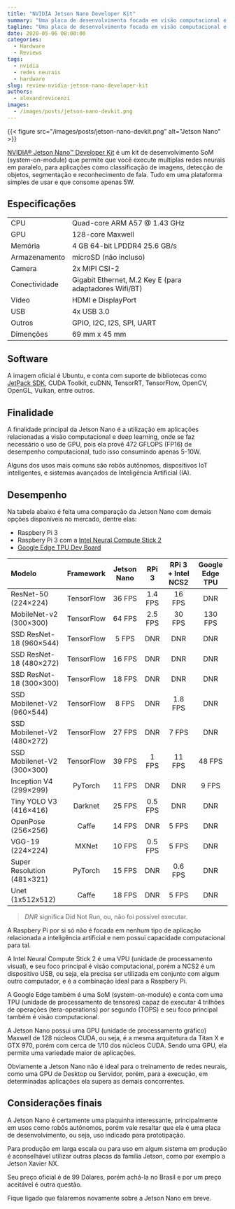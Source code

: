 ```yaml
---
title: "NVIDIA Jetson Nano Developer Kit"
summary: "Uma placa de desenvolvimento focada em visão computacional e deep learning."
tagline: "Uma placa de desenvolvimento focada em visão computacional e deep learning"
date: 2020-05-06 08:00:00
categories:
  - Hardware
  - Reviews
tags:
  - nvidia
  - redes neurais
  - hardware
slug: review-nvidia-jetson-nano-developer-kit
authors:
  - alexandrevicenzi
images:
  - /images/posts/jetson-nano-devkit.png
---
```


{{< figure src="/images/posts/jetson-nano-devkit.png" alt="Jetson Nano" >}}

[NVIDIA® Jetson Nano™ Developer Kit](https://developer.nvidia.com/embedded/jetson-nano-developer-kit) é um kit de desenvolvimento SoM (system-on-module) que permite que você execute multiplas redes neurais em paralelo, para aplicações como classificação de imagens, detecção de objetos, segmentação e reconhecimento de fala. Tudo em uma plataforma simples de usar e que consome apenas 5W.

## Especificações

| | |
|:---|:---|
| CPU           | Quad-core ARM A57 @ 1.43 GHz |
| GPU           | 128-core Maxwell |
| Memória       | 4 GB 64-bit LPDDR4 25.6 GB/s |
| Armazenamento | microSD (não incluso) |
| Camera        | 2x MIPI CSI-2 |
| Conectividade | Gigabit Ethernet, M.2 Key E (para adaptadores Wifi/BT) |
| Vídeo         | HDMI e DisplayPort |
| USB           | 4x USB 3.0 |
| Outros        | GPIO, I2C, I2S, SPI, UART |
| Dimenções     | 69 mm x 45 mm |

## Software

A imagem oficial é Ubuntu, e conta com suporte de bibliotecas como [JetPack SDK](https://developer.nvidia.com/embedded/jetpack), CUDA Toolkit, cuDNN, TensorRT, TensorFlow, OpenCV, OpenGL, Vulkan, entre outros.

## Finalidade

A finalidade principal da Jetson Nano é a utilização em aplicações relacionadas a visão computacional e deep learning, onde se faz necessário o uso de GPU, pois ela provê 472 GFLOPS (FP16) de desempenho computacional, tudo isso consumindo apenas 5-10W.

Alguns dos usos mais comuns são robôs autônomos, dispositivos IoT inteligentes, e sistemas avançados de Inteligência Artificial (IA).

## Desempenho

Na tabela abaixo é feita uma comparação da Jetson Nano com demais opções disponíveis no mercado, dentre elas:

* Raspbery Pi 3
* Raspbery Pi 3 com a [Intel Neural Compute Stick 2](https://software.intel.com/pt-br/neural-compute-stick)
* [Google Edge TPU Dev Board](https://coral.ai/products/dev-board/)

| Modelo | Framework | Jetson Nano | RPi 3 | RPi 3 + Intel NCS2 | Google Edge TPU |
|:---------------------------|:----------:|:------:|:-------:|:-------:|:-------:|
| ResNet-50 (224×224)        | TensorFlow | 36 FPS | 1.4 FPS | 16 FPS  | DNR     |
| MobileNet-v2 (300×300)     | TensorFlow | 64 FPS | 2.5 FPS | 30 FPS  | 130 FPS |
| SSD ResNet-18 (960×544)    | TensorFlow | 5 FPS  | DNR     | DNR     | DNR     |
| SSD ResNet-18 (480×272)    | TensorFlow | 16 FPS | DNR     | DNR     | DNR     |
| SSD ResNet-18 (300×300)    | TensorFlow | 18 FPS | DNR     | DNR     | DNR     |
| SSD Mobilenet-V2 (960×544) | TensorFlow | 8 FPS  | DNR     | 1.8 FPS | DNR     |
| SSD Mobilenet-V2 (480×272) | TensorFlow | 27 FPS | DNR     | 7 FPS   | DNR     |
| SSD Mobilenet-V2 (300×300) | TensorFlow | 39 FPS | 1 FPS   | 11 FPS  | 48 FPS  |
| Inception V4 (299×299)     | PyTorch    | 11 FPS | DNR     | DNR     | 9 FPS   |
| Tiny YOLO V3 (416×416)     | Darknet    | 25 FPS | 0.5 FPS | DNR     | DNR     |
| OpenPose (256×256)         | Caffe      | 14 FPS | DNR     | 5 FPS   | DNR     |
| VGG-19 (224×224)           | MXNet      | 10 FPS | 0.5 FPS | 5 FPS   | DNR     |
| Super Resolution (481×321) | PyTorch    | 15 FPS | DNR     | 0.6 FPS | DNR     |
| Unet (1x512x512)           | Caffe      | 18 FPS | DNR     | 5 FPS   | DNR     |

> *DNR* significa Did Not Run, ou, não foi possível executar.

A Raspbery Pi por si só não é focada em nenhum tipo de aplicação relacionada a inteligência artificial e nem possui capacidade computacional para tal.

A Intel Neural Compute Stick 2 é uma VPU (unidade de processamento visual), e seu foco principal é visão computacional, porém a NCS2 é um dispositivo USB, ou seja, ela precisa ser utilizada em conjunto com algum outro computador, e é a combinação ideal para a Raspbery Pi.

A Google Edge também é uma SoM (system-on-module) e conta com uma TPU (unidade de processamento de tensores) capaz de executar 4 trilhões de operações (tera-operations) por segundo (TOPS) e seu foco principal também é visão computacional.

A Jetson Nano possui uma GPU (unidade de processamento gráfico) Maxwell de 128 núcleos CUDA, ou seja, é a mesma arquitetura da Titan X e GTX 970, porém com cerca de 1/10 dos núcleos CUDA. Sendo uma GPU, ela permite uma variedade maior de aplicações.

Obviamente a Jetson Nano não é ideal para o treinamento de redes neurais, como uma GPU de Desktop ou Servidor, porém, para a execução, em determinadas aplicações ela supera as demais concorrentes.

## Considerações finais

A Jetson Nano é certamente uma plaquinha interessante, principalmente em usos como robôs autônomos, porém vale resaltar que ela é uma placa de desenvolvimento, ou seja, uso indicado para prototipação.

Para produção em larga escala ou para uso em algum sistema em produção é aconselhável utilizar outras placas da família Jetson, como por exemplo a Jetson Xavier NX.

Seu preço oficial é de 99 Dólares, porém achá-la no Brasil e por um preço aceitável é outra questão.

Fique ligado que falaremos novamente sobre a Jetson Nano em breve.
